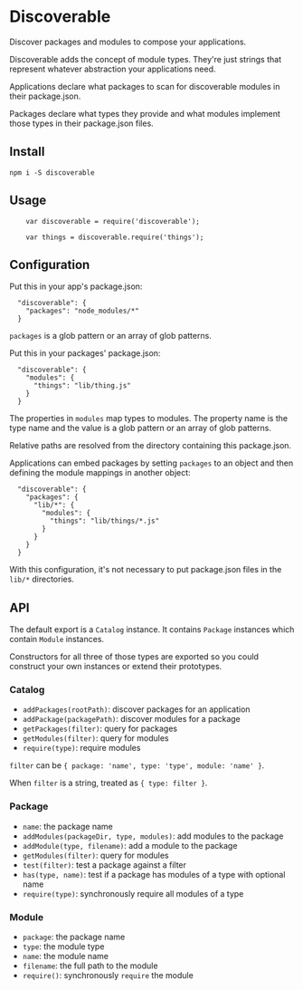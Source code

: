 # Discoverable

Discover packages and modules to compose your applications.

Discoverable adds the concept of module types. They're just strings that
represent whatever abstraction your applications need.

Applications declare what packages to scan for discoverable modules
in their package.json.

Packages declare what types they provide and what modules implement
those types in their package.json files.

## Install

```
npm i -S discoverable
```

## Usage

```
    var discoverable = require('discoverable');

    var things = discoverable.require('things');
```

## Configuration

Put this in your app's package.json:

```
  "discoverable": {
    "packages": "node_modules/*"
  }

```

`packages` is a glob pattern or an array of glob patterns.

Put this in your packages' package.json:

```
  "discoverable": {
    "modules": {
      "things": "lib/thing.js"
    }
  }
```

The properties in `modules` map types to modules. The property name is the
type name and the value is a glob pattern or an array of glob patterns.

Relative paths are resolved from the directory containing this package.json.

Applications can embed packages by setting `packages` to an object
and then defining the module mappings in another object:

```
  "discoverable": {
    "packages": {
      "lib/*": {
        "modules": {
          "things": "lib/things/*.js"
        }
      }
    }
  }
```

With this configuration, it's not necessary to put package.json files in the
`lib/*` directories.

## API

The default export is a `Catalog` instance. It contains `Package` instances
which contain `Module` instances.

Constructors for all three of those types are exported so you could construct
your own instances or extend their prototypes.

### Catalog

- `addPackages(rootPath)`: discover packages for an application
- `addPackage(packagePath)`: discover modules for a package
- `getPackages(filter)`: query for packages
- `getModules(filter)`: query for modules
- `require(type)`: require modules

`filter` can be `{ package: 'name', type: 'type', module: 'name' }`.

When `filter` is a string, treated as `{ type: filter }`.

### Package

- `name`: the package name
- `addModules(packageDir, type, modules)`: add modules to the package
- `addModule(type, filename)`: add a module to the package
- `getModules(filter)`: query for modules
- `test(filter)`: test a package against a filter
- `has(type, name)`: test if a package has modules of a type with optional name
- `require(type)`: synchronously require all modules of a type

### Module

- `package`: the package name
- `type`: the module type
- `name`: the module name
- `filename`: the full path to the module
- `require()`: synchronously `require` the module
